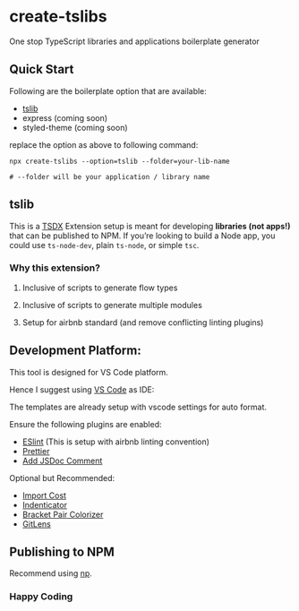 # create-tslibs

One stop TypeScript libraries and applications boilerplate generator

## Quick Start

Following are the boilerplate option that are available:

- [tslib](#tslib)
- express (coming soon)
- styled-theme (coming soon)

replace the option as above to following command:

```shell
npx create-tslibs --option=tslib --folder=your-lib-name

# --folder will be your application / library name
```

## tslib

This is a [TSDX](https://tsdx.io/) Extension setup is meant for developing __libraries (not apps!)__ that can be published to NPM. If you’re looking to build a Node app, you could use `ts-node-dev`, plain `ts-node`, or simple `tsc`.

### Why this extension?

1. Inclusive of scripts to generate flow types

2. Inclusive of scripts to generate multiple modules

3. Setup for airbnb standard (and remove conflicting linting plugins)

## Development Platform:
This tool is designed for VS Code platform.

Hence I suggest using [VS Code](https://code.visualstudio.com/download) as IDE:

The templates are already setup with vscode settings for auto format.

Ensure the following plugins are enabled:
- [ESlint](https://marketplace.visualstudio.com/items?itemName=dbaeumer.vscode-eslint) (This is setup with airbnb linting convention)
- [Prettier](https://marketplace.visualstudio.com/items?itemName=esbenp.prettier-vscode)
- [Add JSDoc Comment](https://marketplace.visualstudio.com/items?itemName=stevencl.addDocComments#)

Optional but Recommended:
- [Import Cost](https://marketplace.visualstudio.com/items?itemName=wix.vscode-import-cost)
- [Indenticator](https://marketplace.visualstudio.com/items?itemName=sirtori.indenticator)
- [Bracket Pair Colorizer](https://marketplace.visualstudio.com/items?itemName=coenraads.bracket-pair-colorizer)
- [GitLens](https://marketplace.visualstudio.com/items?itemName=eamodio.gitlens)

## Publishing to NPM

Recommend using [np](https://github.com/sindresorhus/np).

### Happy Coding